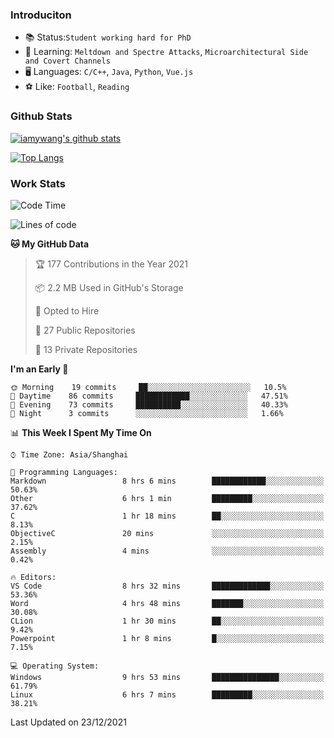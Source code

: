 ### Introduciton

- 📚 Status:`Student working hard for PhD`
- 🔎 Learning: `Meltdown and Spectre Attacks`, `Microarchitectural Side and Covert Channels`
- 🖥️ Languages: `C/C++`, `Java`, `Python`, `Vue.js`
- ⚽ Like: `Football`, `Reading`

### Github Stats

[![iamywang's github stats](https://github-readme-stats.vercel.app/api?username=iamywang&count_private=true&show_icons=true)]()

[![Top Langs](https://github-readme-stats.vercel.app/api/top-langs/?username=iamywang&layout=compact)]()

### Work Stats

<!--START_SECTION:waka-->
![Code Time](http://img.shields.io/badge/Code%20Time-49%20hrs%206%20mins-blue)

![Lines of code](https://img.shields.io/badge/From%20Hello%20World%20I%27ve%20Written-539%20Thousand%20lines%20of%20code-blue)

**🐱 My GitHub Data** 

> 🏆 177 Contributions in the Year 2021
 > 
> 📦 2.2 MB Used in GitHub's Storage 
 > 
> 💼 Opted to Hire
 > 
> 📜 27 Public Repositories 
 > 
> 🔑 13 Private Repositories  
 > 
**I'm an Early 🐤** 

```text
🌞 Morning    19 commits     ██░░░░░░░░░░░░░░░░░░░░░░░   10.5% 
🌆 Daytime    86 commits     ████████████░░░░░░░░░░░░░   47.51% 
🌃 Evening    73 commits     ██████████░░░░░░░░░░░░░░░   40.33% 
🌙 Night      3 commits      ░░░░░░░░░░░░░░░░░░░░░░░░░   1.66%

```


📊 **This Week I Spent My Time On** 

```text
⌚︎ Time Zone: Asia/Shanghai

💬 Programming Languages: 
Markdown                 8 hrs 6 mins        ████████████░░░░░░░░░░░░░   50.63% 
Other                    6 hrs 1 min         █████████░░░░░░░░░░░░░░░░   37.62% 
C                        1 hr 18 mins        ██░░░░░░░░░░░░░░░░░░░░░░░   8.13% 
ObjectiveC               20 mins             ░░░░░░░░░░░░░░░░░░░░░░░░░   2.15% 
Assembly                 4 mins              ░░░░░░░░░░░░░░░░░░░░░░░░░   0.42%

🔥 Editors: 
VS Code                  8 hrs 32 mins       █████████████░░░░░░░░░░░░   53.36% 
Word                     4 hrs 48 mins       ███████░░░░░░░░░░░░░░░░░░   30.08% 
CLion                    1 hr 30 mins        ██░░░░░░░░░░░░░░░░░░░░░░░   9.42% 
Powerpoint               1 hr 8 mins         █░░░░░░░░░░░░░░░░░░░░░░░░   7.15%

💻 Operating System: 
Windows                  9 hrs 53 mins       ███████████████░░░░░░░░░░   61.79% 
Linux                    6 hrs 7 mins        █████████░░░░░░░░░░░░░░░░   38.21%

```


 Last Updated on 23/12/2021
<!--END_SECTION:waka-->
